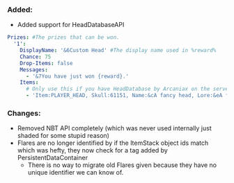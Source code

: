 ### Added:
- Added support for HeadDatabaseAPI
```yaml
Prizes: #The prizes that can be won.
  '1':
    DisplayName: '&6Custom Head' #The display name used in %reward%
    Chance: 75
    Drop-Items: false
    Messages:
      - '&7You have just won {reward}.'
    Items:
      # Only use this if you have HeadDatabase by Arcaniax on the server.
      - 'Item:PLAYER_HEAD, Skull:61151, Name:&cA fancy head, Lore:&eA fancy lore,&7with lines, Amount:3'
```

### Changes:
- Removed NBT API completely (which was never used internally just shaded for some stupid reason)
- Flares are no longer identified by if the ItemStack object ids match which was hefty, they now check for a tag added by PersistentDataContainer
  - There is no way to migrate old Flares given because they have no unique identifier we can know of.